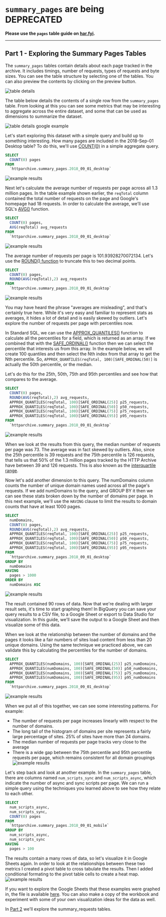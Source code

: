 `summary_pages` are being DEPRECATED
===============

**Please use the `pages` table guide on [har.fyi](http://har.fyi/reference/tables/pages/).**

---

Part 1 - Exploring the Summary Pages Tables
----------------------

The `summary_pages` tables contain details about each page tracked in the archive. It includes timings, number of requests, types of requests and byte sizes. You can see the table structure by selecting one of the tables. You can also preview the contents by clicking on the preview button.

![table details](./images/guided_tour_summary_pages-tabledetails.jpg)

The table below details the contents of a single row from the `summary_pages` table. From looking at this you can see some metrics that may be interesting to aggregate across the entire dataset, and some that can be used as dimensions to summarize the dataset.

![table details google example](./images/guided_tour_summary_pages-google_example.jpg)

Let's start exploring this dataset with a simple query and build up to something interesting. How many pages are included in the 2018-Sep-01 Desktop table? To do this, we'll use [COUNT(0)](https://cloud.google.com/bigquery/docs/reference/standard-sql/functions-and-operators#count) in a simple aggregate query.

```sql
SELECT
  COUNT(0) pages
FROM
  `httparchive.summary_pages.2018_09_01_desktop`
```

![example results](./images/guided_tour_summary_pages-count.jpg)

Next let's calculate the average number of requests per page across all 1.3 million pages. In the table example shown earlier, the `reqTotal` column contained the total number of requests on the page and Google's homepage had 18 requests. In order to calculate the average, we'll use SQL's [AVG()](https://cloud.google.com/bigquery/docs/reference/standard-sql/functions-and-operators#avg) function.

```sql
SELECT
  COUNT(0) pages,
  AVG(reqTotal) avg_requests
FROM
  `httparchive.summary_pages.2018_09_01_desktop`
```

![example results](./images/guided_tour_summary_pages-avg.jpg)

The average number of requests per page is 101.93928270072134. Let's use the [ROUND() function](https://cloud.google.com/bigquery/docs/reference/standard-sql/functions-and-operators#round) to truncate this to two decimal points.

```sql
SELECT
  COUNT(0) pages,
  ROUND(AVG(reqTotal),2) avg_requests
FROM
  `httparchive.summary_pages.2018_09_01_desktop`
```

![example results](./images/guided_tour_summary_pages-avg_rounded.jpg)

You may have heard the phrase "averages are misleading", and that's certainly true here. While it's very easy and familiar to represent stats as averages, it hides a lot of detail and is easily skewed by outliers. Let's explore the number of requests per page with percentiles now.

In Standard SQL, we can use the [APPROX_QUANTILES()](https://cloud.google.com/bigquery/docs/reference/standard-sql/functions-and-operators#approx_quantiles) function to calculate all the percentiles for a field, which is returned as an array.  If we combined that with the [SAFE_ORDINAL()](https://cloud.google.com/bigquery/docs/reference/standard-sql/functions-and-operators#safe_offset-and-safe_ordinal) function then we can select the percentile that interests us from this array.  In the example below, we will create 100 quantiles and then select the Nth index from that array to get the Nth percentile. So, `APPROX_QUANTILES(reqTotal, 100)[SAFE_ORDINAL(50)]` is actually the 50th percentile, or the median.

Let's do this for the 25th, 50th, 75th and 95th percentiles and see how that compares to the average.

```sql
SELECT
  COUNT(0) pages,
  ROUND(AVG(reqTotal),2) avg_requests,
  APPROX_QUANTILES(reqTotal, 100)[SAFE_ORDINAL(25)] p25_requests,
  APPROX_QUANTILES(reqTotal, 100)[SAFE_ORDINAL(50)] p50_requests,
  APPROX_QUANTILES(reqTotal, 100)[SAFE_ORDINAL(75)] p75_requests,
  APPROX_QUANTILES(reqTotal, 100)[SAFE_ORDINAL(95)] p95_requests
FROM
  `httparchive.summary_pages.2018_09_01_desktop`
```

![example results](./images/guided_tour_summary_pages-percentiles.jpg)

When we look at the results from this query, the median number of requests per page was 73. The average was in fact skewed by outliers. Also, since the 25th percentile is 39 requests and the 75th percentile is 126 requests, that tells us that 50% of the 1.3 million pages tracked by the HTTP Archive have between 39 and 126 requests. This is also known as the [interquartile range](https://en.wikipedia.org/wiki/Interquartile_range).

Now let's add another dimension to this query. The numDomains column counts the number of unique domain names used across all the page's requests. If we add numDomains to the query, and GROUP BY it then we can see these stats broken down by the number of domains per page. In this next example, we'll use the `HAVING` clause to limit the results to domain counts that have at least 1000 pages.

```sql
SELECT
  numDomains,
  COUNT(0) pages,
  ROUND(AVG(reqTotal),2) avg_requests,
  APPROX_QUANTILES(reqTotal, 100)[SAFE_ORDINAL(25)] p25_requests,
  APPROX_QUANTILES(reqTotal, 100)[SAFE_ORDINAL(50)] p50_requests,
  APPROX_QUANTILES(reqTotal, 100)[SAFE_ORDINAL(75)] p75_requests,
  APPROX_QUANTILES(reqTotal, 100)[SAFE_ORDINAL(95)] p95_requests
FROM
  `httparchive.summary_pages.2018_09_01_desktop`
GROUP BY
  numDomains
HAVING
  pages > 1000
ORDER BY
  numDomains ASC
```

![example results](./images/guided_tour_summary_pages-numDomains_percentiles.jpg)

The result contained 90 rows of data.  Now that we're dealing with larger result sets, it's time to start graphing them!
In BigQuery you can save your query results to a CSV file, to a Google Sheet or export to Data Studio for visualization. In this guide, we'll save the output to a Google Sheet and then visualize some of this data.

When we look at the relationship between the number of domains and the pages it looks like a fair numbers of sites load content from less than 20 unique domains. Using the same technique we practiced above, we can validate this by calculating the percentiles for the number of domains.

```sql
SELECT
  APPROX_QUANTILES(numDomains, 100)[SAFE_ORDINAL(25)] p25_numDomains,
  APPROX_QUANTILES(numDomains, 100)[SAFE_ORDINAL(50)] p50_numDomains,
  APPROX_QUANTILES(numDomains, 100)[SAFE_ORDINAL(75)] p75_numDomains,
  APPROX_QUANTILES(numDomains, 100)[SAFE_ORDINAL(95)] p95_numDomains
FROM
  `httparchive.summary_pages.2018_09_01_desktop`
```

![example results](./images/guided_tour_summary_pages-numDomains.jpg)

When we put all of this together, we can see some interesting patterns. For example:

- The number of requests per page increases linearly with respect to the number of domains.
- The long tail of the histogram of domains per site represents a fairly large percentage of sites. 25% of sites have more than 24 domains.
- The median number of requests per page tracks very close to the average
- There is a wide gap between the 75th percentile and 95th percentile requests per page, which remains consistent for all domain groupings
![example results](./images/guided_tour_summary_pages-numDomains_requests_graph.jpg)

Let's step back and look at another example. In the `summary_pages` table, there are columns named `num_scripts_sync` and `num_scripts_async`, which indicate the number of async and sync scripts per page. We can run a simple query using the techniques you learned above to see how they relate to each other.

```sql
SELECT
  num_scripts_async,
  num_scripts_sync,
  COUNT(0) pages
FROM
  `httparchive.summary_pages.2018_09_01_mobile`
GROUP BY
  num_scripts_async,
  num_scripts_sync
HAVING
  pages > 100
```

The results contain a many rows of data, so let's visualize it in Google Sheets again. In order to look at the relationships between these two metrics I created a pivot table to cross tabulate the results. Then I added conditional formating to the pivot table cells to create a heat map.
![example results](./images/guided_tour_summary_pages-sync_async_graph.jpg)

If you want to explore the Google Sheets that these examples were graphed in, the file is available [here](https://docs.google.com/spreadsheets/d/17hmRQvleJTmimkufzxH-o0NLLd7R4EamK81yDIwm0BU/edit?usp=sharing). You can also make a copy of the workbook and experiment with some of your own visualization ideas for the data as well.

In [Part 2](./guided_tour_summary_requests.md) we'll explore the summary_requests tables.
